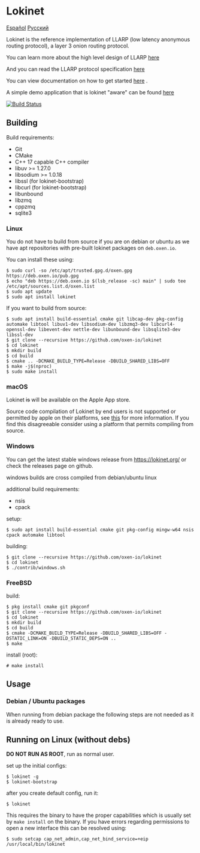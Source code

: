 # Lokinet

[Español](readme_es.md) [Русский](readme_ru.md)

Lokinet is the reference implementation of LLARP (low latency anonymous routing protocol), a layer 3 onion routing protocol.

You can learn more about the high level design of LLARP [here](docs/high-level.txt)

And you can read the LLARP protocol specification [here](docs/proto_v0.txt)

You can view documentation on how to get started [here](https://docs.oxen.io/products-built-on-oxen/lokinet) .

A simple demo application that is lokinet "aware" can be found [here](https://github.com/majestrate/lokinet-aware-demos)

[![Build Status](https://ci.oxen.rocks/api/badges/oxen-io/lokinet/status.svg?ref=refs/heads/dev)](https://ci.oxen.rocks/oxen-io/lokinet)

## Building

Build requirements:

* Git
* CMake
* C++ 17 capable C++ compiler
* libuv >= 1.27.0
* libsodium >= 1.0.18
* libssl (for lokinet-bootstrap)
* libcurl (for lokinet-bootstrap)
* libunbound
* libzmq
* cppzmq
* sqlite3

### Linux

You do not have to build from source if you are on debian or ubuntu as we have apt repositories with pre-built lokinet packages on `deb.oxen.io`.

You can install these using:

    $ sudo curl -so /etc/apt/trusted.gpg.d/oxen.gpg https://deb.oxen.io/pub.gpg
    $ echo "deb https://deb.oxen.io $(lsb_release -sc) main" | sudo tee /etc/apt/sources.list.d/oxen.list
    $ sudo apt update
    $ sudo apt install lokinet


If you want to build from source:

    $ sudo apt install build-essential cmake git libcap-dev pkg-config automake libtool libuv1-dev libsodium-dev libzmq3-dev libcurl4-openssl-dev libevent-dev nettle-dev libunbound-dev libsqlite3-dev libssl-dev
    $ git clone --recursive https://github.com/oxen-io/lokinet
    $ cd lokinet
    $ mkdir build
    $ cd build
    $ cmake .. -DCMAKE_BUILD_TYPE=Release -DBUILD_SHARED_LIBS=OFF
    $ make -j$(nproc)
    $ sudo make install

### macOS

Lokinet ~~is~~ will be available on the Apple App store. 

Source code compilation of Lokinet by end users is not supported or permitted by apple on their platforms, see [this](contrib/macos/README.txt) for more information. If you find this disagreeable consider using a platform that permits compiling from source.

### Windows

You can get the latest stable windows release from https://lokinet.org/ or check the releases page on github.

windows builds are cross compiled from debian/ubuntu linux

additional build requirements:

* nsis
* cpack

setup:

    $ sudo apt install build-essential cmake git pkg-config mingw-w64 nsis cpack automake libtool

building:

    $ git clone --recursive https://github.com/oxen-io/lokinet
    $ cd lokinet
    $ ./contrib/windows.sh

### FreeBSD

build:

    $ pkg install cmake git pkgconf
    $ git clone --recursive https://github.com/oxen-io/lokinet
    $ cd lokinet
    $ mkdir build
    $ cd build
    $ cmake -DCMAKE_BUILD_TYPE=Release -DBUILD_SHARED_LIBS=OFF -DSTATIC_LINK=ON -DBUILD_STATIC_DEPS=ON ..
    $ make

install (root):

    # make install

## Usage

### Debian / Ubuntu packages

When running from debian package the following steps are not needed as it is already ready to use.

## Running on Linux (without debs)

**DO NOT RUN AS ROOT**, run as normal user. 

set up the initial configs:

    $ lokinet -g 
    $ lokinet-bootstrap

after you create default config, run it:

    $ lokinet

This requires the binary to have the proper capabilities which is usually set by `make install` on the binary. If you have errors regarding permissions to open a new interface this can be resolved using:

    $ sudo setcap cap_net_admin,cap_net_bind_service=+eip /usr/local/bin/lokinet

